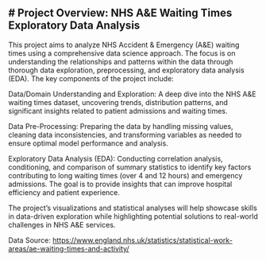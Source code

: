 ## **# Project Overview: NHS A&E Waiting Times Exploratory Data Analysis**

This project aims to analyze NHS Accident & Emergency (A&E) waiting times using a comprehensive data science approach. The focus is on understanding the relationships and patterns within the data through thorough data exploration, preprocessing, and exploratory data analysis (EDA). The key components of the project include:

Data/Domain Understanding and Exploration: A deep dive into the NHS A&E waiting times dataset, uncovering trends, distribution patterns, and significant insights related to patient admissions and waiting times.

Data Pre-Processing: Preparing the data by handling missing values, cleaning data inconsistencies, and transforming variables as needed to ensure optimal model performance and analysis.

Exploratory Data Analysis (EDA): Conducting correlation analysis, conditioning, and comparison of summary statistics to identify key factors contributing to long waiting times (over 4 and 12 hours) and emergency admissions. The goal is to provide insights that can improve hospital efficiency and patient experience.

The project’s visualizations and statistical analyses will help showcase skills in data-driven exploration while highlighting potential solutions to real-world challenges in NHS A&E services.

Data Source: https://www.england.nhs.uk/statistics/statistical-work-areas/ae-waiting-times-and-activity/
